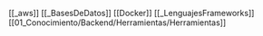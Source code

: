[[_aws]]
[[_BasesDeDatos]]
[[Docker]]
[[_LenguajesFrameworks]]
[[01_Conocimiento/Backend/Herramientas/Herramientas]]
